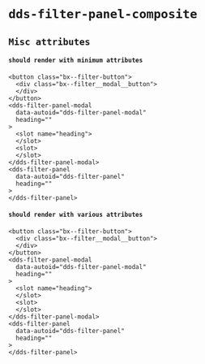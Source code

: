 # `dds-filter-panel-composite`

## `Misc attributes`

####   `should render with minimum attributes`

```
<button class="bx--filter-button">
  <div class="bx--filter__modal__button">
  </div>
</button>
<dds-filter-panel-modal
  data-autoid="dds-filter-panel-modal"
  heading=""
>
  <slot name="heading">
  </slot>
  <slot>
  </slot>
</dds-filter-panel-modal>
<dds-filter-panel
  data-autoid="dds-filter-panel"
  heading=""
>
</dds-filter-panel>

```

####   `should render with various attributes`

```
<button class="bx--filter-button">
  <div class="bx--filter__modal__button">
  </div>
</button>
<dds-filter-panel-modal
  data-autoid="dds-filter-panel-modal"
  heading=""
>
  <slot name="heading">
  </slot>
  <slot>
  </slot>
</dds-filter-panel-modal>
<dds-filter-panel
  data-autoid="dds-filter-panel"
  heading=""
>
</dds-filter-panel>
```

